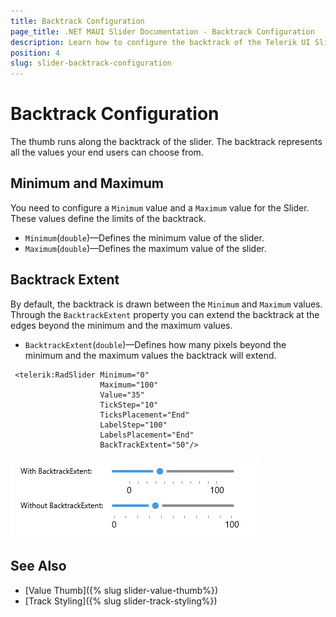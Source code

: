```yaml
---
title: Backtrack Configuration
page_title: .NET MAUI Slider Documentation - Backtrack Configuration
description: Learn how to configure the backtrack of the Telerik UI Slider for .NET MAUI provides - set the min and max values and choose if the backtrack should extend beyond them.
position: 4
slug: slider-backtrack-configuration
---
```


# Backtrack Configuration

The thumb runs along the backtrack of the slider. The backtrack represents all the values your end users can choose from.

## Minimum and Maximum

You need to configure a `Minimum` value and a `Maximum` value for the Slider. These values define the limits of the backtrack.

* `Minimum`(`double`)&mdash;Defines the minimum value of the slider.
* `Maximum`(`double`)&mdash;Defines the maximum value of the slider.

<snippet id='slider-getting-started-xaml' />

## Backtrack Extent

By default, the backtrack is drawn between the `Minimum` and `Maximum` values. Through the `BacktrackExtent` property you can extend the backtrack at the edges beyond the minimum and the maximum values.

* `BacktrackExtent`(`double`)&mdash;Defines how many pixels beyond the minimum and the maximum values the backtrack will extend. 

```XAML
 <telerik:RadSlider Minimum="0"
                    Maximum="100"
                    Value="35"
                    TickStep="10"
                    TicksPlacement="End"
                    LabelStep="100"
                    LabelsPlacement="End"
                    BackTrackExtent="50"/>
```

![Telerik Slider for .NET MAUI Backtrack Extent](images/slider-backtrack-extent.png)

## See Also

* [Value Thumb]({% slug slider-value-thumb%})
* [Track Styling]({% slug slider-track-styling%})
